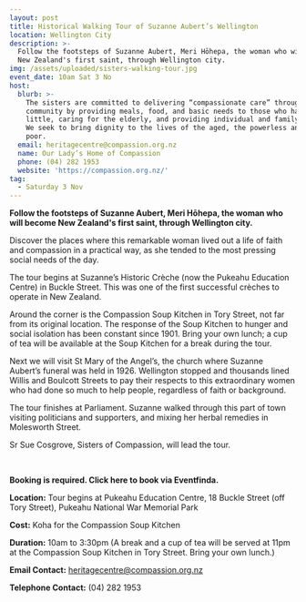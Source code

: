 ```yaml
---
layout: post
title: Historical Walking Tour of Suzanne Aubert’s Wellington
location: Wellington City
description: >-
  Follow the footsteps of Suzanne Aubert, Meri Hōhepa, the woman who will become
  New Zealand's first saint, through Wellington city.
img: /assets/uploaded/sisters-walking-tour.jpg
event_date: 10am Sat 3 No
host:
  blurb: >-
    The sisters are committed to delivering “compassionate care” throughout the
    community by providing meals, food, and basic needs to those who have very
    little, caring for the elderly, and providing individual and family support.
    We seek to bring dignity to the lives of the aged, the powerless and the
    poor.
  email: heritagecentre@compassion.org.nz
  name: Our Lady’s Home of Compassion
  phone: (04) 282 1953
  website: 'https://compassion.org.nz/'
tag:
  - Saturday 3 Nov
---
```

**Follow the footsteps of Suzanne Aubert, Meri Hōhepa, the woman who will become New Zealand's first saint, through Wellington city.**

Discover the places where this remarkable woman lived out a life of faith and compassion in a practical way, as she tended to the most pressing social needs of the day. 

The tour begins at Suzanne’s Historic Crèche (now the Pukeahu Education Centre) in Buckle Street. This was one of the first successful crèches to operate in New Zealand. 

Around the corner is the Compassion Soup Kitchen in Tory Street, not far from its original location. The response of the Soup Kitchen to hunger and social isolation has been constant since 1901. Bring your own lunch; a cup of tea will be available at the Soup Kitchen for a break during the tour. 

Next we will visit St Mary of the Angel’s, the church where Suzanne Aubert’s funeral was held in 1926. Wellington stopped and thousands lined Willis and Boulcott Streets to pay their respects to this extraordinary women who had done so much to help people, regardless of faith or background. 

The tour finishes at Parliament. Suzanne walked through this part of town visiting politicians and supporters, and mixing her herbal remedies in Molesworth Street.

Sr Sue Cosgrove, Sisters of Compassion, will lead the tour. 

<br>

**Booking is required. Click here to book via Eventfinda.**  

**Location:** Tour begins at Pukeahu Education Centre, 18 Buckle Street (off Tory Street), Pukeahu National War Memorial Park

**Cost:** Koha for the Compassion Soup Kitchen

**Duration:** 10am to 3:30pm (A break and a cup of tea will be served at 11pm at the Compassion Soup Kitchen in Tory Street. Bring your own lunch.)

**Email Contact:** heritagecentre@compassion.org.nz

**Telephone Contact:** (04) 282 1953
